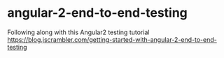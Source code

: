 # angular-2-end-to-end-testing
Following along with this Angular2 testing tutorial https://blog.jscrambler.com/getting-started-with-angular-2-end-to-end-testing
